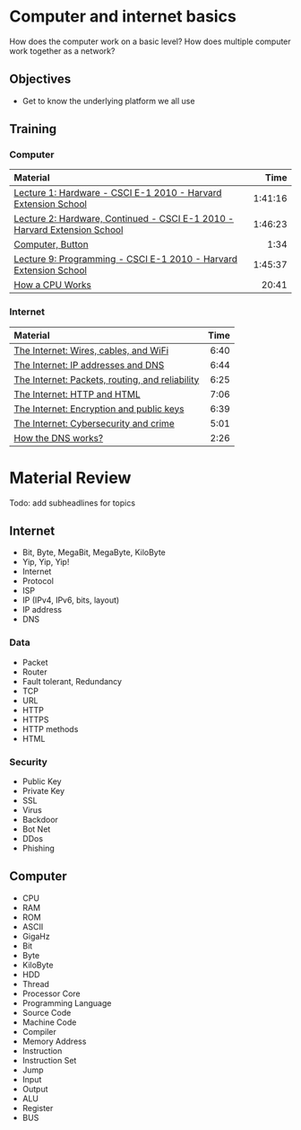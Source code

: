 # Computer and internet basics
How does the computer work on a basic level? How does multiple computer work together as a network?

## Objectives
 - Get to know the underlying platform we all use

## Training
### Computer
| Material | Time |
|:---------|-----:|
| [Lecture 1: Hardware - CSCI E-1 2010 - Harvard Extension School](https://www.youtube.com/watch?v=JLrK_NNekh0) | 1:41:16 |
| [Lecture 2: Hardware, Continued - CSCI E-1 2010 - Harvard Extension School](https://www.youtube.com/watch?v=-i23I4SMiVM) | 1:46:23 |
| [Computer, Button](https://www.youtube.com/watch?v=8d4RtvMQp10) | 1:34 |
| [Lecture 9: Programming - CSCI E-1 2010 - Harvard Extension School](https://www.youtube.com/watch?v=cZYnPHeRa4Q) | 1:45:37 |
| [How a CPU Works](https://www.youtube.com/watch?v=cNN_tTXABUA) | 20:41 |

### Internet
| Material | Time |
|:---------|-----:|
| [The Internet: Wires, cables, and WiFi](https://www.youtube.com/watch?v=iV-YqG70wbQ) | 6:40 |
| [The Internet: IP addresses and DNS](https://www.youtube.com/watch?v=MwxMsaFFycg) | 6:44 |
| [The Internet: Packets, routing, and reliability](https://www.youtube.com/watch?v=aD_yi5VjF78) | 6:25 |
| [The Internet: HTTP and HTML](https://www.youtube.com/watch?v=1K64fWX5z4U) | 7:06 |
| [The Internet: Encryption and public keys](https://www.youtube.com/watch?v=6-JjHa-qLPk) | 6:39 |
| [The Internet: Cybersecurity and crime](https://www.youtube.com/watch?v=5k24We8pED8) | 5:01 |
| [How the DNS works?](https://www.youtube.com/watch?v=2ZUxoi7YNgs) | 2:26 |

# Material Review

Todo: add subheadlines for topics

## Internet
 - Bit, Byte, MegaBit, MegaByte, KiloByte
 - Yip, Yip, Yip!
 - Internet
 - Protocol
 - ISP
 - IP (IPv4, IPv6, bits, layout)
 - IP address
 - DNS

### Data
 - Packet
 - Router
 - Fault tolerant, Redundancy
 - TCP
 - URL
 - HTTP
 - HTTPS
 - HTTP methods
 - HTML

### Security
 - Public Key
 - Private Key
 - SSL
 - Virus
 - Backdoor
 - Bot Net
 - DDos
 - Phishing

## Computer
 - CPU
 - RAM
 - ROM
 - ASCII
 - GigaHz
 - Bit
 - Byte
 - KiloByte
 - HDD
 - Thread
 - Processor Core
 - Programming Language
 - Source Code
 - Machine Code
 - Compiler
 - Memory Address
 - Instruction
 - Instruction Set
 - Jump
 - Input
 - Output
 - ALU
 - Register
 - BUS
 